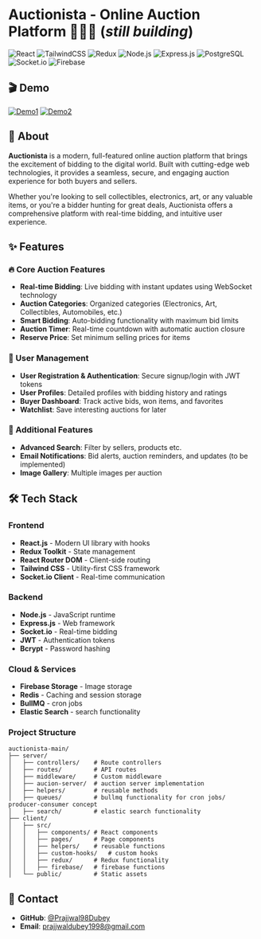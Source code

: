 # Auctionista - Online Auction Platform 🔨🔨🔨 (*still building*)

![React](https://img.shields.io/badge/React-20232A?style=for-the-badge&logo=react&logoColor=61DAFB)
![TailwindCSS](https://img.shields.io/badge/tailwindcss-%2338B2AC.svg?style=for-the-badge&logo=tailwind-css&logoColor=white)
![Redux](https://img.shields.io/badge/redux-%23593d88.svg?style=for-the-badge&logo=redux&logoColor=white)
![Node.js](https://img.shields.io/badge/Node.js-43853D?style=for-the-badge&logo=node.js&logoColor=white)
![Express.js](https://img.shields.io/badge/Express.js-404D59?style=for-the-badge)
![PostgreSQL](https://img.shields.io/badge/postgresql-4169e1?style=for-the-badge&logo=postgresql&logoColor=white)
![Socket.io](https://img.shields.io/badge/Socket.io-black?style=for-the-badge&logo=socket.io&badgeColor=010101)
![Firebase](https://img.shields.io/badge/Firebase-039BE5?style=for-the-badge&logo=Firebase&logoColor=white)

## 🎬 Demo
[![Demo1](https://img.shields.io/badge/📹_Demo1-Watch_Now-red?style=for-the-badge&logo=youtube)](https://drive.google.com/file/d/1C1kgSOa8h69PPKxhPu4aanHD1cLxHoxE/view?usp=sharing)
[![Demo2](https://img.shields.io/badge/📹_Demo2-Watch_Now-blue?style=for-the-badge&logo=youtube)](https://drive.google.com/file/d/1DTGDrQc1_EbjqyoMJEAIRizCckz5rjTN/view?usp=sharing)

## 🎯 About

**Auctionista** is a modern, full-featured online auction platform that brings the excitement of bidding to the digital world. Built with cutting-edge web technologies, it provides a seamless, secure, and engaging auction experience for both buyers and sellers.

Whether you're looking to sell collectibles, electronics, art, or any valuable items, or you're a bidder hunting for great deals, Auctionista offers a comprehensive platform with real-time bidding, and intuitive user experience.

## ✨ Features

### 🔥 Core Auction Features
- **Real-time Bidding**: Live bidding with instant updates using WebSocket technology
- **Auction Categories**: Organized categories (Electronics, Art, Collectibles, Automobiles, etc.)
- **Smart Bidding**: Auto-bidding functionality with maximum bid limits
- **Auction Timer**: Real-time countdown with automatic auction closure
- **Reserve Price**: Set minimum selling prices for items

### 👤 User Management
- **User Registration & Authentication**: Secure signup/login with JWT tokens
- **User Profiles**: Detailed profiles with bidding history and ratings
- **Buyer Dashboard**: Track active bids, won items, and favorites
- **Watchlist**: Save interesting auctions for later

### 📱 Additional Features
- **Advanced Search**: Filter by sellers, products etc.
- **Email Notifications**: Bid alerts, auction reminders, and updates (to be implemented)
- **Image Gallery**: Multiple images per auction

## 🛠️ Tech Stack

### Frontend
- **React.js** - Modern UI library with hooks
- **Redux Toolkit** - State management
- **React Router DOM** - Client-side routing
- **Tailwind CSS** - Utility-first CSS framework
- **Socket.io Client** - Real-time communication

### Backend
- **Node.js** - JavaScript runtime
- **Express.js** - Web framework
- **Socket.io** - Real-time bidding
- **JWT** - Authentication tokens
- **Bcrypt** - Password hashing

### Cloud & Services
- **Firebase Storage** - Image storage
- **Redis** - Caching and session storage
- **BullMQ** - cron jobs
- **Elastic Search** - search functionality

### Project Structure
```
auctionista-main/
├── server/
│   ├── controllers/    # Route controllers
│   ├── routes/         # API routes
│   ├── middleware/     # Custom middleware
│   ├── aucion-server/  # auction server implementation
│   ├── helpers/        # reusable methods
│   ├── queues/         # bullmq functionality for cron jobs/ producer-consumer concept
│   ├── search/         # elastic search functionality
├── client/
│   ├── src/
│   │   ├── components/ # React components
│   │   ├── pages/      # Page components
│   │   ├── helpers/    # reusable functions
│   │   ├── custom-hooks/   # custom hooks
│   │   ├── redux/      # Redux functionality
│   │   ├── firebase/   # firebase functions
│   └── public/         # Static assets
```

## 👥 Contact

- **GitHub**: [@Prajjwal98Dubey](https://github.com/Prajjwal98Dubey)
- **Email**: prajjwaldubey1998@gmail.com
